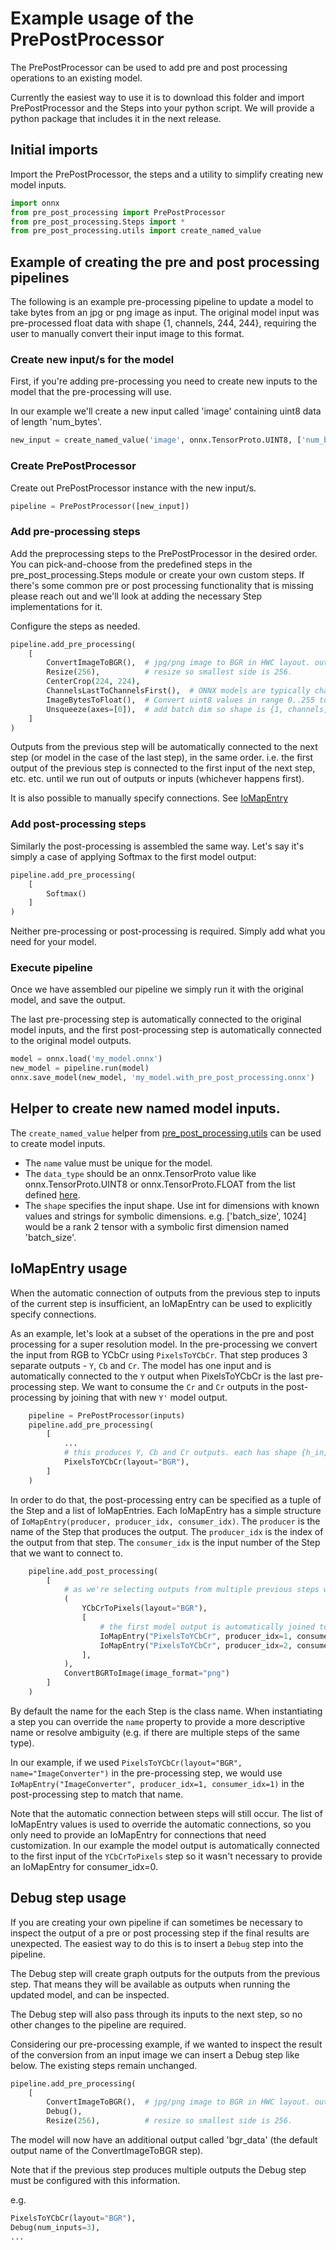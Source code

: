 # Example usage of the PrePostProcessor

The PrePostProcessor can be used to add pre and post processing operations to an existing model.

Currently the easiest way to use it is to download this folder and import PrePostProcessor and the Steps into your python script.
We will provide a python package that includes it in the next release.


## Initial imports

Import the PrePostProcessor, the steps and a utility to simplify creating new model inputs.

```py
import onnx
from pre_post_processing import PrePostProcessor
from pre_post_processing.Steps import *
from pre_post_processing.utils import create_named_value
```

## Example of creating the pre and post processing pipelines

The following is an example pre-processing pipeline to update a model to take bytes from an jpg or png image as input.
The original model input was pre-processed float data with shape {1, channels, 244, 244}, requiring the user to
manually convert their input image to this format.

### Create new input/s for the model

First, if you're adding pre-processing you need to create new inputs to the model that the pre-processing will use.

In our example we'll create a new input called 'image' containing uint8 data of length 'num_bytes'.

```py
new_input = create_named_value('image', onnx.TensorProto.UINT8, ['num_bytes'])
```

### Create PrePostProcessor

Create out PrePostProcessor instance with the new input/s.

```py
pipeline = PrePostProcessor([new_input])
```

### Add pre-processing steps

Add the preprocessing steps to the PrePostProcessor in the desired order.
You can pick-and-choose from the predefined steps in the pre_post_processing.Steps module or create your own custom steps.
If there's some common pre or post processing functionality that is missing please reach out and we'll look at adding
the necessary Step implementations for it.

Configure the steps as needed.

```py
pipeline.add_pre_processing(
    [
        ConvertImageToBGR(),  # jpg/png image to BGR in HWC layout. output shape is {h_in, w_in, channels}
        Resize(256),          # resize so smallest side is 256.
        CenterCrop(224, 224),
        ChannelsLastToChannelsFirst(),  # ONNX models are typically channels first. output shape is {channels, 244, 244}
        ImageBytesToFloat(),  # Convert uint8 values in range 0..255 to float values in range 0..1
        Unsqueeze(axes=[0]),  # add batch dim so shape is {1, channels, 244, 244}. we now match the original model input
    ]
)
```

Outputs from the previous step will be automatically connected to the next step (or model in the case of the last step),
in the same order.
i.e. the first output of the previous step is connected to the first input of the next step, etc. etc.
until we run out of outputs or inputs (whichever happens first).

It is also possible to manually specify connections. See [IoMapEntry](#iomapentry_usage)


### Add post-processing steps

Similarly the post-processing is assembled the same way. Let's say it's simply a case of applying Softmax to the
first model output:

``` py
pipeline.add_pre_processing(
    [
        Softmax()
    ]
)
```

Neither pre-processing or post-processing is required. Simply add what you need for your model.

### Execute pipeline

Once we have assembled our pipeline we simply run it with the original model, and save the output.

The last pre-processing step is automatically connected to the original model inputs,
and the first post-processing step is automatically connected to the original model outputs.

```py
model = onnx.load('my_model.onnx')
new_model = pipeline.run(model)
onnx.save_model(new_model, 'my_model.with_pre_post_processing.onnx')
```


## Helper to create new named model inputs.

The `create_named_value` helper from [pre_post_processing.utils](./docs/pre_post_processing/utils.md#) can be used
to create model inputs.

- The `name` value must be unique for the model.
- The `data_type` should be an onnx.TensorProto value like onnx.TensorProto.UINT8 or onnx.TensorProto.FLOAT from the
list defined [here](https://github.com/onnx/onnx/blob/759907808db622938082c6eeaa8f685dee3dc868/onnx/onnx.proto#L483).
- The `shape` specifies the input shape. Use int for dimensions with known values and strings for symbolic dimensions.
  e.g. ['batch_size', 1024] would be a rank 2 tensor with a symbolic first dimension named 'batch_size'.


## IoMapEntry usage

When the automatic connection of outputs from the previous step to inputs of the current step is insufficient,
an IoMapEntry can be used to explicitly specify connections.

As an example, let's look at a subset of the operations in the pre and post processing for a super resolution model.
In the pre-processing we convert the input from RGB to YCbCr using `PixelsToYCbCr`.
That step produces 3 separate outputs - `Y`, `Cb` and `Cr`. The model has one input and is automatically connected
to the `Y` output when PixelsToYCbCr is the last pre-processing step.
We want to consume the `Cr` and `Cr` outputs in the post-processing by joining that with new `Y'` model output.


```py
    pipeline = PrePostProcessor(inputs)
    pipeline.add_pre_processing(
        [
            ...
            # this produces Y, Cb and Cr outputs. each has shape {h_in, w_in}. only Y is input to model
            PixelsToYCbCr(layout="BGR"),
        ]
    )
```

In order to do that, the post-processing entry can be specified as a tuple of the Step and a list of IoMapEntries.
Each IoMapEntry has a simple structure of `IoMapEntry(producer, producer_idx, consumer_idx)`. The `producer` is the
name of the Step that produces the output. The `producer_idx` is the index of the output from that step. The `consumer_idx`
is the input number of the Step that we want to connect to.


```py
    pipeline.add_post_processing(
        [
            # as we're selecting outputs from multiple previous steps we need to map them to the inputs using step names
            (
                YCbCrToPixels(layout="BGR"),
                [
                    # the first model output is automatically joined to consumer_idx=0
                    IoMapEntry("PixelsToYCbCr", producer_idx=1, consumer_idx=1),  # Cb value
                    IoMapEntry("PixelsToYCbCr", producer_idx=2, consumer_idx=2)   # Cr value
                ],
            ),
            ConvertBGRToImage(image_format="png")
        ]
    )
```

By default the name for the each Step is the class name. When instantiating a step you can override the `name` property
to provide a more descriptive name or resolve ambiguity (e.g. if there are multiple steps of the same type).

In our example, if we used `PixelsToYCbCr(layout="BGR", name="ImageConverter")` in the pre-processing step,
we would use `IoMapEntry("ImageConverter", producer_idx=1, consumer_idx=1)` in the post-processing step to match that
name.

Note that the automatic connection between steps will still occur. The list of IoMapEntry values is used to override the
automatic connections, so you only need to provide an IoMapEntry for connections that need customization. In our
example the model output is automatically connected to the first input of the `YCbCrToPixels` step so it wasn't
necessary to provide an IoMapEntry for consumer_idx=0.


## Debug step usage

If you are creating your own pipeline if can sometimes be necessary to inspect the output of a pre or post processing
step if the final results are unexpected. The easiest way to do this is to insert a `Debug` step into the pipeline.

The Debug step will create graph outputs for the outputs from the previous step. That means they will be available
as outputs when running the updated model, and can be inspected.

The Debug step will also pass through its inputs to the next step, so no other changes to the pipeline are required.

Considering our pre-processing example, if we wanted to inspect the result of the conversion from an input image
we can insert a Debug step like below. The existing steps remain unchanged.

```py
pipeline.add_pre_processing(
    [
        ConvertImageToBGR(),  # jpg/png image to BGR in HWC layout. output shape is {h_in, w_in, channels}
        Debug(),
        Resize(256),          # resize so smallest side is 256.
```

The model will now have an additional output called 'bgr_data' (the default output name of the ConvertImageToBGR step).

Note that if the previous step produces multiple outputs the Debug step must be configured with this information.

e.g.

```py
PixelsToYCbCr(layout="BGR"),
Debug(num_inputs=3),
...
```
